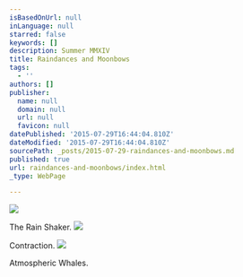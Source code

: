 ```yaml
---
isBasedOnUrl: null
inLanguage: null
starred: false
keywords: []
description: Summer MMXIV
title: Raindances and Moonbows
tags:
  - ''
authors: []
publisher:
  name: null
  domain: null
  url: null
  favicon: null
datePublished: '2015-07-29T16:44:04.810Z'
dateModified: '2015-07-29T16:44:04.810Z'
sourcePath: _posts/2015-07-29-raindances-and-moonbows.md
published: true
url: raindances-and-moonbows/index.html
_type: WebPage

---
```

![](https://the-grid-user-content.s3-us-west-2.amazonaws.com/9d5762de-dc76-40e7-8321-a2c04c4aa7fe.jpg)

The Rain Shaker.
![](https://the-grid-user-content.s3-us-west-2.amazonaws.com/ad8c2188-ebcf-4403-a08c-8b46a305b170.jpg)

Contraction. ![](https://the-grid-user-content.s3-us-west-2.amazonaws.com/7203cd4a-4a42-4233-9a25-38fbc5bf605d.jpg)

Atmospheric Whales.